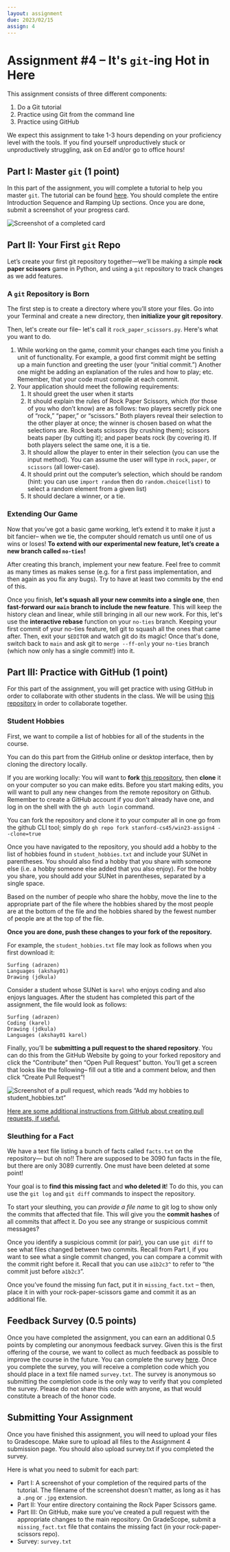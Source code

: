 ```yaml
---
layout: assignment
due: 2023/02/15
assign: 4
---
```


<script>
  import gitImg from './img/a4_git_tutorial.png';
  import examplePr from './img/a4_example_pr.png';
</script>

# Assignment #4 – It's `git`-ing Hot in Here

This assignment consists of three different components:

1. Do a Git tutorial
2. Practice using Git from the command line
3. Practice using GitHub

We expect this assignment to take 1-3 hours depending on your proficiency level
with the tools. If you find yourself unproductively stuck or unproductively
struggling, ask on Ed and/or go to office hours!

## Part I: Master `git` (1 point)

In this part of the assignment, you will complete a tutorial to help you master
`git`. The tutorial can be found [here](https://learngitbranching.js.org/).
You should complete the entire Introduction Sequence and Ramping Up sections.
Once you are done, submit a screenshot of your progress card.

![Screenshot of a completed card]({gitImg})

## Part II: Your First `git` Repo

Let’s create your first git repository together—we’ll be making a simple
**rock paper scissors** game in Python, and using a `git` repository to track
changes as we add features.

### A `git` Repository is Born

The first step is to create a directory where you’ll store your files. Go into
your Terminal and create a new directory, then **initialize your git repository**.

Then, let's create our file– let's call it `rock_paper_scissors.py`.
Here's what you want to do.

1. While working on the game, commit your changes each time you finish a unit of
   functionality. For example, a good first commit might be setting up a main
   function and greeting the user (your “initial commit.”) Another one
   might be adding an explanation of the rules and how to play; etc.
   Remember, that your code must compile at each commit.
2. Your application should meet the following requirements:
    1. It should greet the user when it starts
    2. It should explain the rules of Rock Paper Scissors, which (for those of
       you who don’t know) are as follows: two players secretly pick one of
       “rock,” “paper,” or “scissors.” Both players reveal their selection to
       the other player at once; the winner is chosen based on what the
       selections are. Rock beats scissors (by crushing them);
       scissors beats paper (by cutting it); and paper beats rock (by covering it).
       If both players select the same one, it is a tie.
    3. It should allow the player to enter in their selection (you can use the
       input method). You can assume the user will type in `rock`, `paper`, or
       `scissors` (all lower-case).
    4. It should print out the computer’s selection, which should be random
       (hint: you can use `import random` then do `random.choice(list)` to
       select a random element from a given list)
    5. It should declare a winner, or a tie.

### Extending Our Game

Now that you’ve got a basic game working, let’s extend it to make it just a bit
fancier– when we tie, the computer should rematch us until one of us wins or loses!
**To extend with our experimental new feature, let’s create a new branch called `no-ties`!**

After creating this branch, implement your new feature. Feel free to commit as
many times as makes sense (e.g. for a first pass implementation, and then
again as you fix any bugs). Try to have at least two commits by the end of this.

Once you finish, **let's squash all your new commits into a single one**, then
**fast-forward our `main` branch to include the new feature**. This will keep the
history clean and linear, while still bringing in all our new work. For this,
let's use the **interactive rebase** function on your `no-ties` branch. Keeping your
first commit of your no-ties feature, tell git to squash all the ones that came
after. Then, exit your `$EDITOR` and watch git do its magic! Once that's done,
switch back to `main` and ask git to `merge --ff-only` your `no-ties` branch
(which now only has a single commit!) into it.

## Part III: Practice with GitHub (1 point)

For this part of the assignment, you will get practice with using GitHub in order
to collaborate with other students in the class. We will be using
[this repository](https://github.com/stanford-cs45/win23-assign4) in order to
collaborate together.

### Student Hobbies

First, we want to compile a list of hobbies for all of the students in the course.

You can do this part from the GitHub online or desktop interface, then by
cloning the directory locally.

If you are working locally: You will want to **fork**
[this repository](https://github.com/stanford-cs45/win23-assign4), then **clone**
it on your computer so you can make edits. Before you start making edits, you
will want to pull any new changes from the remote repository on Github.
Remember to create a GitHub account if you don't already have one, and log in
on the shell with the `gh auth login` command.

You can fork the repository and clone it to your computer all in one go from the
github CLI tool; simply do `gh repo fork stanford-cs45/win23-assign4 --clone=true`

Once you have navigated to the repository, you should add a hobby to the list of
hobbies found in `student_hobbies.txt` and include your SUNet in parentheses.
You should also find a hobby that you share with someone else (i.e. a hobby
someone else added that you also enjoy). For the hobby you share, you should add
your SUNet in parentheses, separated by a single space.

Based on the number of people who share the hobby, move the line to the
appropriate part of the file where the hobbies shared by the most people are
at the bottom of the file and the hobbies shared by the fewest number of people
are at the top of the file.

**Once you are done, push these changes to your fork of the repository.**

For example, the `student_hobbies.txt` file may look as follows when you first
download it:

```plain
Surfing (adrazen)
Languages (akshay01)
Drawing (jdkula)
```

Consider a student whose SUNet is `karel` who enjoys coding and also enjoys
languages. After the student has completed this part of the assignment, the file
would look as follows:

```plain
Surfing (adrazen)
Coding (karel)
Drawing (jdkula)
Languages (akshay01 karel)
```

Finally, you’ll be **submitting a pull request to the shared repository**. You can
do this from the GitHub Website by going to your forked repository and click the
“Contribute” then “Open Pull Request” button. You’ll get a screen that looks
like the following– fill out a title and a comment below, and then click
“Create Pull Request”!

![Screenshot of a pull request, which reads “Add my hobbies to student_hobbies.txt”]({examplePr})

[Here are some additional instructions from GitHub about creating pull requests, if useful.](https://docs.github.com/en/pull-requests/collaborating-with-pull-requests/proposing-changes-to-your-work-with-pull-requests/creating-a-pull-request-from-a-fork)

### Sleuthing for a Fact

We have a text file listing a bunch of facts called `facts.txt` on the repository—
but oh no!! There are supposed to be 3090 fun facts in the file, but there are
only 3089 currently. One must have been deleted at some point!

Your goal is to **find this missing fact** and **who deleted it**! To do this,
you can use the `git log` and `git diff` commands to inspect the repository.

To start your sleuthing, you can *provide a file name* to git log to show only
the commits that affected that file. This will give you the **commit hashes** of
all commits that affect it. Do you see any strange or suspicious commit messages?

Once you identify a suspicious commit (or pair), you can use `git diff` to see
what files changed between two commits. Recall from Part I, if you want to see
what a single commit changed, you can compare a commit with the commit right
before it. Recall that you can use `a1b2c3^` to refer to “the commit just before
`a1b2c3`”.

Once you’ve found the missing fun fact, put it in `missing_fact.txt` – then,
place it in with your rock-paper-scissors game and commit it as an additional file.

## Feedback Survey (0.5 points)

Once you have completed the assignment, you can earn an additional 0.5 points by
completing our anonymous feedback survey. Given this is the first offering of
the course, we want to collect as much feedback as possible to improve the
course in the future. You can complete the survey [here](https://forms.gle/uugsgu51sMgCnhiT8).
Once you complete the survey, you will receive a completion code which you should
place in a text file named `survey.txt`. The survey is anonymous so submitting
the completion code is the only way to verify that you completed the survey.
Please do not share this code with anyone, as that would constitute a breach of
the honor code.

## Submitting Your Assignment

Once you have finished this assignment, you will need to upload your files to
Gradescope. Make sure to upload all files to the Assignment 4 submission page.
You should also upload survey.txt if you completed the survey.

Here is what you need to submit for each part:

* Part I: A screenshot of your completion of the required parts of the tutorial.
  The filename of the screenshot doesn't matter, as long as it has a `.png` or
  `.jpg` extension.
* Part II: Your entire directory containing the Rock Paper Scissors game.
* Part III: On GitHub, make sure you've created a pull request with the
  appropriate changes to the main repository. On GradeScope, submit a `missing_fact.txt`
  file that contains the missing fact (in your rock-paper-scissors repo).
* Survey: `survey.txt`
